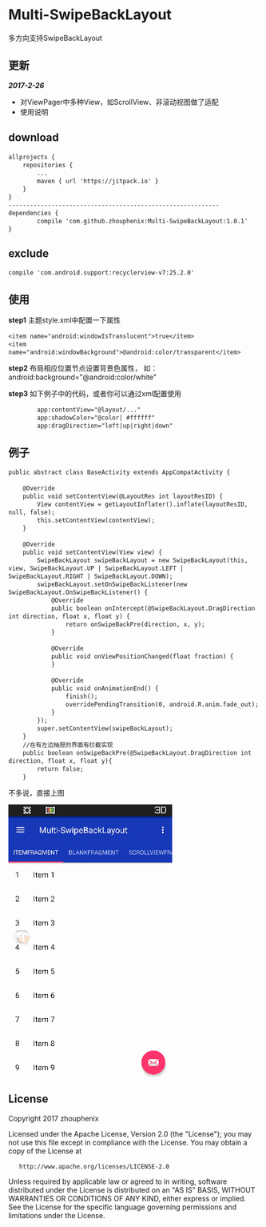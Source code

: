 # Multi-SwipeBackLayout
多方向支持SwipeBackLayout

## 更新

**_2017-2-26_**
 * 对ViewPager中多种View，如ScrollView、非滚动视图做了适配
 * 使用说明


## download
    allprojects {
		repositories {
			...
			maven { url 'https://jitpack.io' }
		}
	}
    -----------------------------------------------------------
    dependencies {
	        compile 'com.github.zhouphenix:Multi-SwipeBackLayout:1.0.1'
	}
## exclude
    compile 'com.android.support:recyclerview-v7:25.2.0'


## 使用
**step1** 主题style.xml中配置一下属性

    <item name="android:windowIsTranslucent">true</item>
    <item name="android:windowBackground">@android:color/transparent</item>
**step2** 布局相应位置节点设置背景色属性， 如： android:background="@android:color/white"

**step3** 如下例子中的代码，或者你可以通过xml配置使用

            app:contentView="@layout/..."
            app:shadowColor="@color| #ffffff"
            app:dragDirection="left|up|right|down"


## 例子

    public abstract class BaseActivity extends AppCompatActivity {

        @Override
        public void setContentView(@LayoutRes int layoutResID) {
            View contentView = getLayoutInflater().inflate(layoutResID, null, false);
            this.setContentView(contentView);
        }

        @Override
        public void setContentView(View view) {
            SwipeBackLayout swipeBackLayout = new SwipeBackLayout(this, view, SwipeBackLayout.UP | SwipeBackLayout.LEFT | SwipeBackLayout.RIGHT | SwipeBackLayout.DOWN);
            swipeBackLayout.setOnSwipeBackListener(new SwipeBackLayout.OnSwipeBackListener() {
                @Override
                public boolean onIntercept(@SwipeBackLayout.DragDirection int direction, float x, float y) {
                    return onSwipeBackPre(direction, x, y);
                }

                @Override
                public void onViewPositionChanged(float fraction) {
                }

                @Override
                public void onAnimationEnd() {
                    finish();
                    overridePendingTransition(0, android.R.anim.fade_out);
                }
            });
            super.setContentView(swipeBackLayout);
        }
        //在有左边抽屉的界面有拦截实现
        public boolean onSwipeBackPre(@SwipeBackLayout.DragDirection int direction, float x, float y){
            return false;
        }




不多说，直接上图

![可以之多个方向同时工作的SwipeBackLayout](screenshots/show.gif)

## License
 Copyright 2017 zhouphenix

   Licensed under the Apache License, Version 2.0 (the "License");
   you may not use this file except in compliance with the License.
   You may obtain a copy of the License at

       http://www.apache.org/licenses/LICENSE-2.0

   Unless required by applicable law or agreed to in writing, software
   distributed under the License is distributed on an "AS IS" BASIS,
   WITHOUT WARRANTIES OR CONDITIONS OF ANY KIND, either express or implied.
   See the License for the specific language governing permissions and
   limitations under the License.